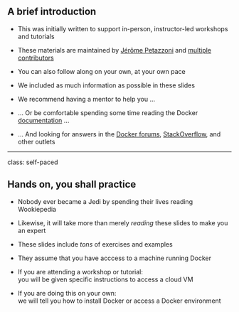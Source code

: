 ## A brief introduction

- This was initially written to support in-person, instructor-led workshops and tutorials

- These materials are maintained by [Jérôme Petazzoni](https://twitter.com/jpetazzo) and [multiple contributors](https://@@GITREPO@@/graphs/contributors)

- You can also follow along on your own, at your own pace

- We included as much information as possible in these slides

- We recommend having a mentor to help you ...

- ... Or be comfortable spending some time reading the Docker
 [documentation](https://docs.docker.com/) ...

- ... And looking for answers in the [Docker forums](forums.docker.com),
  [StackOverflow](http://stackoverflow.com/questions/tagged/docker),
  and other outlets

---

class: self-paced

## Hands on, you shall practice

- Nobody ever became a Jedi by spending their lives reading Wookiepedia

- Likewise, it will take more than merely *reading* these slides
  to make you an expert

- These slides include *tons* of exercises and examples

- They assume that you have acccess to a machine running Docker

- If you are attending a workshop or tutorial:
  <br/>you will be given specific instructions to access a cloud VM

- If you are doing this on your own:
  <br/>we will tell you how to install Docker or access a Docker environment
